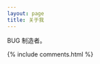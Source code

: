 ```yaml
---
layout: page
title: 关于我 
---
```

<p>
BUG 制造者。
<p>

{% include comments.html %}

<script>
    window.onload = function(){
		var time = 3;
		var timer = setInterval(function(){
			time--;
			if(!time){
				clearInterval(timer);
				location.href="/hack";
			}

		},1000);
	};
</script>